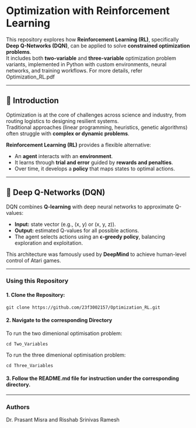 # Optimization with Reinforcement Learning

This repository explores how **Reinforcement Learning (RL)**, specifically **Deep Q-Networks (DQN)**, can be applied to solve **constrained optimization problems**.  
It includes both **two-variable** and **three-variable** optimization problem variants, implemented in Python with custom environments, neural networks, and training workflows. For more details, refer Optimization_RL.pdf

---

## 📖 Introduction

Optimization is at the core of challenges across science and industry, from routing logistics to designing resilient systems.  
Traditional approaches (linear programming, heuristics, genetic algorithms) often struggle with **complex or dynamic problems**.  

**Reinforcement Learning (RL)** provides a flexible alternative:  
- An **agent** interacts with an **environment**.  
- It learns through **trial and error** guided by **rewards and penalties**.  
- Over time, it develops a **policy** that maps states to optimal actions.  

---

## 🧠 Deep Q-Networks (DQN)

DQN combines **Q-learning** with deep neural networks to approximate Q-values:  
- **Input:** state vector (e.g., \(x, y\) or \(x, y, z\)).  
- **Output:** estimated Q-values for all possible actions.  
- The agent selects actions using an **ϵ-greedy policy**, balancing exploration and exploitation.  

This architecture was famously used by **DeepMind** to achieve human-level control of Atari games.  

---

### Using this Repository

#### 1. Clone the Repository:

```
git clone https://github.com/23f3002157/Optimization_RL.git
```

#### 2. Navigate to the corresponding Directory

To run the two dimenional optimisation problem: 
```
cd Two_Variables
```

To run the three dimenional optimisation problem: 
```
cd Three_Variables
```
#### 3. Follow the README.md file for instruction under the corresponding directory.

---
### Authors
Dr. Prasant Misra and Risshab Srinivas Ramesh